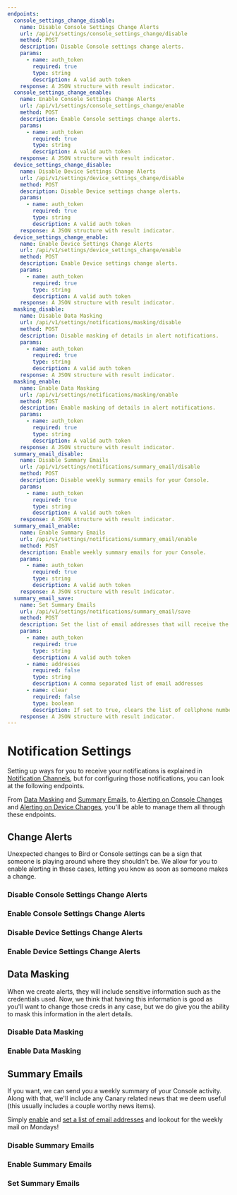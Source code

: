 ```yaml
---
endpoints:
  console_settings_change_disable:
    name: Disable Console Settings Change Alerts
    url: /api/v1/settings/console_settings_change/disable
    method: POST
    description: Disable Console settings change alerts.
    params:
      - name: auth_token
        required: true
        type: string
        description: A valid auth token
    response: A JSON structure with result indicator.
  console_settings_change_enable:
    name: Enable Console Settings Change Alerts
    url: /api/v1/settings/console_settings_change/enable
    method: POST
    description: Enable Console settings change alerts.
    params:
      - name: auth_token
        required: true
        type: string
        description: A valid auth token
    response: A JSON structure with result indicator.
  device_settings_change_disable:
    name: Disable Device Settings Change Alerts
    url: /api/v1/settings/device_settings_change/disable
    method: POST
    description: Disable Device settings change alerts.
    params:
      - name: auth_token
        required: true
        type: string
        description: A valid auth token
    response: A JSON structure with result indicator.
  device_settings_change_enable:
    name: Enable Device Settings Change Alerts
    url: /api/v1/settings/device_settings_change/enable
    method: POST
    description: Enable Device settings change alerts.
    params:
      - name: auth_token
        required: true
        type: string
        description: A valid auth token
    response: A JSON structure with result indicator.
  masking_disable:
    name: Disable Data Masking
    url: /api/v1/settings/notifications/masking/disable
    method: POST
    description: Disable masking of details in alert notifications.
    params:
      - name: auth_token
        required: true
        type: string
        description: A valid auth token
    response: A JSON structure with result indicator.
  masking_enable:
    name: Enable Data Masking
    url: /api/v1/settings/notifications/masking/enable
    method: POST
    description: Enable masking of details in alert notifications.
    params:
      - name: auth_token
        required: true
        type: string
        description: A valid auth token
    response: A JSON structure with result indicator.
  summary_email_disable:
    name: Disable Summary Emails
    url: /api/v1/settings/notifications/summary_email/disable
    method: POST
    description: Disable weekly summary emails for your Console.
    params:
      - name: auth_token
        required: true
        type: string
        description: A valid auth token
    response: A JSON structure with result indicator.
  summary_email_enable:
    name: Enable Summary Emails
    url: /api/v1/settings/notifications/summary_email/enable
    method: POST
    description: Enable weekly summary emails for your Console.
    params:
      - name: auth_token
        required: true
        type: string
        description: A valid auth token
    response: A JSON structure with result indicator.
  summary_email_save:
    name: Set Summary Emails
    url: /api/v1/settings/notifications/summary_email/save
    method: POST
    description: Set the list of email addresses that will receive the weekly summary emails.
    params:
      - name: auth_token
        required: true
        type: string
        description: A valid auth token
      - name: addresses
        required: false
        type: string
        description: A comma separated list of email addresses
      - name: clear
        required: false
        type: boolean
        description: If set to true, clears the list of cellphone numbers
    response: A JSON structure with result indicator.
---
```


# Notification Settings
 
Setting up ways for you to receive your notifications is explained in [Notification Channels](/console-settings/notification-channels.html), but for configuring those notifications, you can look at the following endpoints.

From [Data Masking](#masking) and [Summary Emails](#summary-emails), to [Alerting on Console Changes](#change-alerts) and [Alerting on Device Changes](#change-alerts), you'll be able to manage them all through these endpoints.


<APIEndpoints :endpoints="$page.frontmatter.endpoints" :path="$page.regularPath"/>

## Change Alerts

Unexpected changes to Bird or Console settings can be a sign that someone is playing around where they shouldn't be. We allow for you to enable alerting in these cases, letting you know as soon as someone makes a change.

### Disable Console Settings Change Alerts

<APIDetails :endpoint="$page.frontmatter.endpoints.console_settings_change_disable"/>

### Enable Console Settings Change Alerts

<APIDetails :endpoint="$page.frontmatter.endpoints.console_settings_change_enable"/>

### Disable Device Settings Change Alerts

<APIDetails :endpoint="$page.frontmatter.endpoints.device_settings_change_disable"/>

### Enable Device Settings Change Alerts

<APIDetails :endpoint="$page.frontmatter.endpoints.device_settings_change_enable"/>

## Data Masking

When we create alerts, they will include sensitive information such as the credentials used. Now, we think that having this information is good as you'll want to change those creds in any case, but we do give you the ability to mask this information in the alert details.

### Disable Data Masking

<APIDetails :endpoint="$page.frontmatter.endpoints.masking_disable"/>

### Enable Data Masking

<APIDetails :endpoint="$page.frontmatter.endpoints.masking_enable"/>

## Summary Emails

If you want, we can send you a weekly summary of your Console activity. Along with that, we'll include any Canary related news that we deem useful (this usually includes a couple worthy news items).

Simply [enable](#enable-summary-emails) and [set a list of email addresses](#set-summary-emails) and lookout for the weekly mail on Mondays!

### Disable Summary Emails

<APIDetails :endpoint="$page.frontmatter.endpoints.summary_email_disable"/>

### Enable Summary Emails

<APIDetails :endpoint="$page.frontmatter.endpoints.summary_email_enable"/>

### Set Summary Emails

<APIDetails :endpoint="$page.frontmatter.endpoints.summary_email_save"/>
